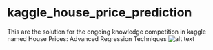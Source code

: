 # kaggle_house_price_prediction
This are the  solution for the ongoing knowledge competition in kaggle named House Prices: Advanced Regression Techniques
![alt text](https://storage.googleapis.com/kaggle-competitions/kaggle/5407/media/housesbanner.png)
